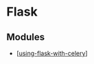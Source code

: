 # Flask

Modules
---

- [[using-flask-with-celery]]

[//begin]: # "Autogenerated link references for markdown compatibility"
[using-flask-with-celery]: using-flask-with-celery.md "Using flask with celery"
[//end]: # "Autogenerated link references"